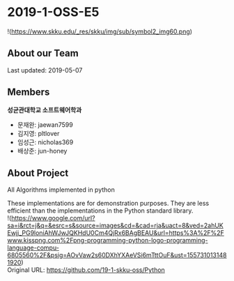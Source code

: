 # 2019-1-OSS-E5
!(https://www.skku.edu/_res/skku/img/sub/symbol2_img60.png)
## About our Team
Last updated: 2019-05-07

## Members
**성균관대학교 소프트웨어학과**
- 문재완: jaewan7599
- 김지영: pltlover
- 임성근: nicholas369
- 배상준: jun-honey

## About Project
All Algorithms implemented in python

These implementations are for demonstration purposes. They are less efficient than the implementations in the Python standard library.
<br>
!(https://www.google.com/url?sa=i&rct=j&q=&esrc=s&source=images&cd=&cad=rja&uact=8&ved=2ahUKEwjj_PG9loniAhWJwJQKHdU0Cm4QjRx6BAgBEAU&url=https%3A%2F%2Fwww.kisspng.com%2Fpng-programming-python-logo-programming-language-compu-6805560%2F&psig=AOvVaw2s60DXhYXAeVSi6mTttOuF&ust=1557310131481920)
<br>
Original URL: <https://github.com/19-1-skku-oss/Python>

